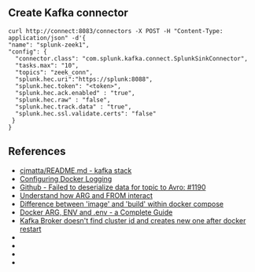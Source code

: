 
##  Create Kafka connector
```
curl http://connect:8083/connectors -X POST -H "Content-Type: application/json" -d'{
"name": "splunk-zeek1",
"config": {
  "connector.class": "com.splunk.kafka.connect.SplunkSinkConnector",
  "tasks.max": "10",
  "topics": "zeek_conn",
  "splunk.hec.uri":"https://splunk:8088",
  "splunk.hec.token": "<token>",
  "splunk.hec.ack.enabled" : "true",
  "splunk.hec.raw" : "false",
  "splunk.hec.track.data" : "true",
  "splunk.hec.ssl.validate.certs": "false"
 }
}
```

## References
* [cjmatta/README.md - kafka stack](https://gist.github.com/cjmatta/a716fa26bb1ed22dd7f8d66f2b87d1cd)
* [Configuring Docker Logging](https://docs.confluent.io/3.1.1/cp-docker-images/docs/operations/logging.html)
* [Github - Failed to deserialize data for topic to Avro: #1190](https://github.com/confluentinc/schema-registry/issues/1190)
* [Understand how ARG and FROM interact](https://docs.docker.com/engine/reference/builder/#understand-how-arg-and-from-interact)
* [Difference between 'image' and 'build' within docker compose](https://stackoverflow.com/questions/34316047/difference-between-image-and-build-within-docker-compose)
* [Docker ARG, ENV and .env - a Complete Guide](https://vsupalov.com/docker-arg-env-variable-guide/#the-dot-env-file-env)
* [Kafka Broker doesn't find cluster id and creates new one after docker restart](https://stackoverflow.com/questions/59592518/kafka-broker-doesnt-find-cluster-id-and-creates-new-one-after-docker-restart)
* []()
* []()
* []()
* []()